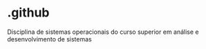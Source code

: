 # .github
Disciplina de sistemas operacionais do curso superior em análise e desenvolvimento de sistemas
